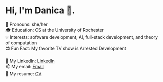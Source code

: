 # Hi, I'm Danica 👾.

🫧 Pronouns: she/her <br>
🎓 Education: CS at the University of Rochester <br>
💡 Interests: software development, AI, full-stack development, and theory of computation <br>
📺 Fun Fact: My favorite TV show is Arrested Development <br> <br>
👤 My LinkedIn: [LinkedIn](https://www.linkedin.com/in/danica-kim) <br>
📫 My email: [Email](mailto:danica11405@gmail.com) <br>
📑 My resume: [CV](https://github.com/D4nica/D4nica/blob/main/DanicaKim.pdf)

